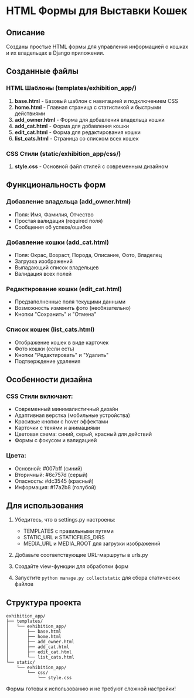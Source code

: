 # HTML Формы для Выставки Кошек

## Описание

Созданы простые HTML формы для управления информацией о кошках и их владельцах в Django приложении.

## Созданные файлы

### HTML Шаблоны (templates/exhibition_app/)

1. **base.html** - Базовый шаблон с навигацией и подключением CSS
2. **home.html** - Главная страница с статистикой и быстрыми действиями
3. **add_owner.html** - Форма для добавления владельца кошки
4. **add_cat.html** - Форма для добавления кошки
5. **edit_cat.html** - Форма для редактирования кошки
6. **list_cats.html** - Страница со списком всех кошек

### CSS Стили (static/exhibition_app/css/)

1. **style.css** - Основной файл стилей с современным дизайном

## Функциональность форм

### Добавление владельца (add_owner.html)
- Поля: Имя, Фамилия, Отчество
- Простая валидация (required поля)
- Сообщения об успехе/ошибке

### Добавление кошки (add_cat.html)
- Поля: Окрас, Возраст, Порода, Описание, Фото, Владелец
- Загрузка изображений
- Выпадающий список владельцев
- Валидация всех полей

### Редактирование кошки (edit_cat.html)
- Предзаполненные поля текущими данными
- Возможность изменить фото (необязательно)
- Кнопки "Сохранить" и "Отмена"

### Список кошек (list_cats.html)
- Отображение кошек в виде карточек
- Фото кошки (если есть)
- Кнопки "Редактировать" и "Удалить"
- Подтверждение удаления

## Особенности дизайна

### CSS Стили включают:
- Современный минималистичный дизайн
- Адаптивная верстка (мобильные устройства)
- Красивые кнопки с hover эффектами
- Карточки с тенями и анимациями
- Цветовая схема: синий, серый, красный для действий
- Формы с фокусом и валидацией

### Цвета:
- Основной: #007bff (синий)
- Вторичный: #6c757d (серый)
- Опасность: #dc3545 (красный)
- Информация: #17a2b8 (голубой)

## Для использования

1. Убедитесь, что в settings.py настроены:
   - TEMPLATES с правильными путями
   - STATIC_URL и STATICFILES_DIRS
   - MEDIA_URL и MEDIA_ROOT для загрузки изображений

2. Добавьте соответствующие URL-маршруты в urls.py

3. Создайте view-функции для обработки форм

4. Запустите `python manage.py collectstatic` для сбора статических файлов

## Структура проекта

```
exhibition_app/
├── templates/
│   └── exhibition_app/
│       ├── base.html
│       ├── home.html
│       ├── add_owner.html
│       ├── add_cat.html
│       ├── edit_cat.html
│       └── list_cats.html
└── static/
    └── exhibition_app/
        └── css/
            └── style.css
```

Формы готовы к использованию и не требуют сложной настройки! 